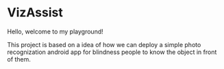 # VizAssist

Hello, welcome to my playground! 

This project is based on a idea of how we can deploy a simple photo recognization android app for blindness people to know the object in front of them. 

